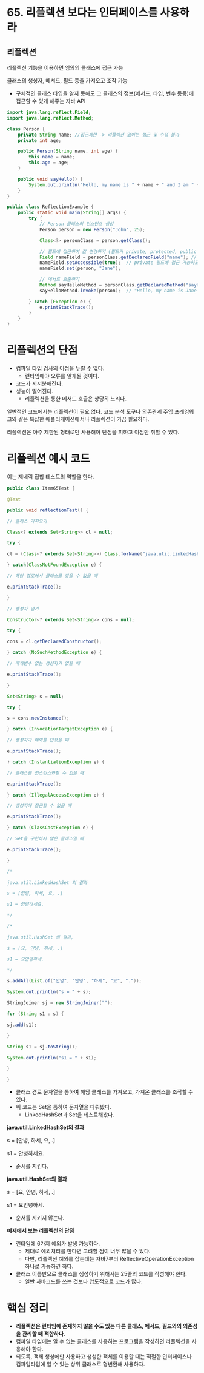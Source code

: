 # 65. 리플렉션 보다는 인터페이스를 사용하라

## **리플렉션**

리플렉션 기능을 이용하면 임의의 클래스에 접근 가능

클래스의 생성자, 메서드, 필드 등을 가져오고 조작 가능

- 구체적인 클래스 타입을 알지 못해도 그 클래스의 정보(메서드, 타입, 변수 등등)에 접근할 수 있게 해주는 자바 API

```java
import java.lang.reflect.Field;
import java.lang.reflect.Method;

class Person {
    private String name; //접근제한 -> 리플렉션 없이는 접근 및 수정 불가
    private int age;

    public Person(String name, int age) {
        this.name = name;
        this.age = age;
    }

    public void sayHello() {
        System.out.println("Hello, my name is " + name + " and I am " + age + " years old.");
    }
}

public class ReflectionExample {
    public static void main(String[] args) {
        try {
            // Person 클래스의 인스턴스 생성
            Person person = new Person("John", 25);

            Class<?> personClass = person.getClass();

            // 필드에 접근하여 값 변경하기 (필드가 private, protected, public 이든 상관없음)
            Field nameField = personClass.getDeclaredField("name"); // 리플렉션을 사용한 필드 접근
            nameField.setAccessible(true);  // private 필드에 접근 가능하도록 설정
            nameField.set(person, "Jane");

            // 메서드 호출하기
            Method sayHelloMethod = personClass.getDeclaredMethod("sayHello");
            sayHelloMethod.invoke(person);  // "Hello, my name is Jane and I am 25 years old." 출력

        } catch (Exception e) {
            e.printStackTrace();
        }
    }
}
```

# **리플렉션의 단점**

- 컴파일 타입 검사의 이점을 누릴 수 없다.
    - 런타임에야 오류를 알게될 것이다.
- 코드가 지저분해진다.
- 성능이 떨어진다.
    - 리플렉션을 통한 메서드 호출은 상당히 느리다.

일반적인 코드에서는 리플렉션이 필요 없다. 코드 분석 도구나 의존관계 주입 프레임워크와 같은 복잡한 애플리케이션에서나 리플렉션이 가끔 필요하다.

리플렉션은 아주 제한된 형태로만 사용해야 단점을 피하고 이점만 취할 수 있다.

# **리플렉션 예시 코드**

이는 제네릭 집합 테스트의 역할을 한다.

```java
public class Item65Test {

@Test

public void reflectionTest() {

// 클래스 가져오기

Class<? extends Set<String>> cl = null;

try {

cl = (Class<? extends Set<String>>) Class.forName("java.util.LinkedHashSet");

} catch(ClassNotFoundException e) {

// 해당 경로에서 클래스를 찾을 수 없을 때

e.printStackTrace();

}

// 생성자 얻기

Constructor<? extends Set<String>> cons = null;

try {

cons = cl.getDeclaredConstructor();

} catch (NoSuchMethodException e) {

// 매개변수 없는 생성자가 없을 때

e.printStackTrace();

}

Set<String> s = null;

try {

s = cons.newInstance();

} catch (InvocationTargetException e) {

// 생성자가 예외를 던졌을 때

e.printStackTrace();

} catch (InstantiationException e) {

// 클래스를 인스턴스화할 수 없을 때

e.printStackTrace();

} catch (IllegalAccessException e) {

// 생성자에 접근할 수 없을 때

e.printStackTrace();

} catch (ClassCastException e) {

// Set을 구현하지 않은 클래스일 때

e.printStackTrace();

}

/*

java.util.LinkedHashSet 의 결과

s = [안녕, 하세, 요, .]

s1 = 안녕하세요.

*/

/*

java.util.HashSet 의 결과,

s = [요, 안녕, 하세, .]

s1 = 요안녕하세.

*/

s.addAll(List.of("안녕", "안녕", "하세", "요", "."));

System.out.println("s = " + s);

StringJoiner sj = new StringJoiner("");

for (String s1 : s) {

sj.add(s1);

}

String s1 = sj.toString();

System.out.println("s1 = " + s1);

}

}
```

- 클래스 경로 문자열을 통하여 해당 클래스를 가져오고, 가져온 클래스를 조작할 수 있다.
- 위 코드는 Set을 통하여 문자열을 다뤄봤다.
    - LinkedHashSet과 Set을 테스트해봤다.

**java.util.LinkedHashSet의 결과**

s = [안녕, 하세, 요, .]

s1 = 안녕하세요.

- 순서를 지킨다.

**java.util.HashSet의 결과**

s = [요, 안녕, 하세, .]

s1 = 요안녕하세.

- 순서를 지키지 않는다.

**예제에서 보는 리플렉션의 단점**

- 런타임에 6가지 예외가 발생 가능하다.
    - 제대로 예외처리를 한다면 고려할 점이 너무 많을 수 있다.
    - 다만, 리플렉션 예외를 잡는데는 자바7부터 ReflectiveOperationException 하나로 가능하긴 하다.
- 클래스 이름만으로 클래스를 생성하기 위해서는 25줄의 코드를 작성해야 한다.
    - 일반 자바코드를 쓰는 것보다 압도적으로 코드가 많다.

# **핵심 정리**

- **리플렉션은 런타임에 존재하지 않을 수도 있는 다른 클래스, 메서드, 필드와의 의존성을 관리할 때 적합하다.**
- 컴파일 타임에는 알 수 없는 클래스를 사용하는 프로그램을 작성하면 리플렉션을 사용해야 한다.
- 되도록, 객체 생성에만 사용하고 생성한 객체를 이용할 때는 적절한 인터페이스나 컴파일타임에 알 수 있는 상위 클래스로 형변환해 사용하자.